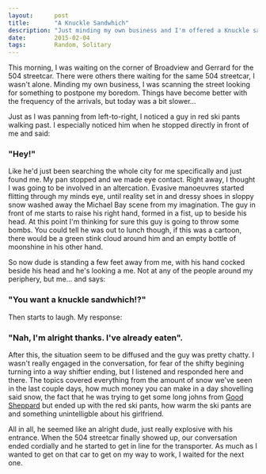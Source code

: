 ```yaml
---
layout:      post
title:       "A Knuckle Sandwhich"
description: "Just minding my own business and I'm offered a Knuckle sandwhich"
date:        2015-02-04
tags:        Random, Solitary
---
```

This morning, I was waiting on the corner of Broadview and Gerrard for the 504 streetcar. There were others there waiting for the same 504 streetcar, I wasn't alone. Minding my own business, I was scanning the street looking for something to postpone my boredom. Things have become better with the frequency of the arrivals, but today was a bit slower...

Just as I was panning from left-to-right, I noticed a guy in red ski pants walking past. I especially noticed him when he stopped directly in front of me and said:

### "Hey!"

Like he'd just been searching the whole city for me specifically and just found me. My pan stopped and we made eye contact. Right away, I thought I was going to be involved in an altercation. Evasive manoeuvres started flitting through my minds eye, until reality set in and dressy shoes in sloppy snow washed away the Michael Bay scene from my imagination. The guy in front of me starts to raise his right hand, formed in a fist, up to beside his head. At this point I'm thinking for sure this guy is going to throw some bombs. You could tell he was out to lunch though, if this was a cartoon, there would be a green stink cloud around him and an empty bottle of moonshine in his other hand.

So now dude is standing a few feet away from me, with his hand cocked beside his head and he's looking a me. Not at any of the people around my periphery, but me... and says:

### "You want a knuckle sandwhich!?"

Then starts to laugh. My response:

### "Nah, I'm alright thanks. I've already eaten".

After this, the situation seem to be diffused and the guy was pretty chatty. I wasn't really engaged in the conversation, for fear of the shifty begining turning into a way shiftier ending, but I listened and responded here and there. The topics covered everything from the amount of snow we've seen in the last couple days, how much money you can make in a day shovelling said snow, the fact that he was trying to get some long johns from [Good Sheppard](http://www.goodshepherd.ca/ "Good Sheppard") but ended up with the red ski pants, how warm the ski pants are and something unintelligble about his girlfriend.

All in all, he seemed like an alright dude, just really explosive with his entrance. When the 504 streetcar finally showed up, our conversation ended cordially and he started to get in line for the transporter. As much as I wanted to get on that car to get on my way to work, I waited for the next one.